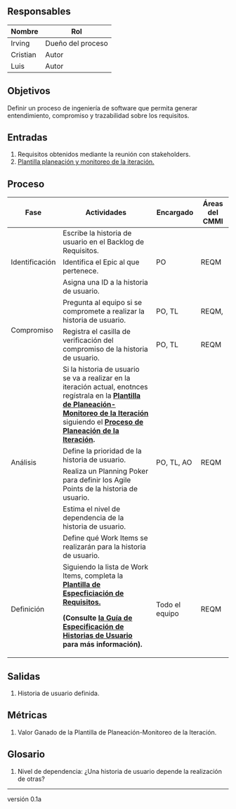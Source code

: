 ## Responsables

Nombre     | Rol
-----------|------------------
Irving     | Dueño del proceso
Cristian       | Autor
Luis       | Autor

## Objetivos
Definir un proceso de ingeniería de software que permita generar entendimiento, compromiso y trazabilidad sobre los requisitos.

## Entradas
1. Requisitos obtenidos mediante la reunión con stakeholders.
2. [Plantilla planeación y monitoreo de la iteración.](https://docs.google.com/spreadsheets/d/1LJBa3L4L6kyVMiC2n8WxKfYz4tH5eatCR0WTTe5kJVw/edit#gid=1457739545)

## Proceso
<table>
  <thead>
    <tr>
      <th>Fase</th>
      <th>Actividades</th>
      <th>Encargado</th>
      <th>Áreas del CMMI</th>
    </tr>
  </thead>
  <tbody>
    <tr>
      <td rowspan="3">Identificación</td>
      <td>Escribe la historia de usuario en el Backlog de Requisitos.</td>
      <td rowspan="3">PO</td>
      <td rowspan="3">REQM</td>
    </tr>
    <tr>
      <td>Identifica el Epic al que pertenece.</td>
    </tr>
    <tr>
      <td>Asigna una ID a la historia de usuario.</td>
    </tr>
    <tr>
      <td rowspan="2">Compromiso</td>
      <td>Pregunta al equipo si se compromete a realizar la historia de usuario.</td>
      <td>PO, TL</td>
      <td>REQM,</td>
    </tr>
      <tr>
      <td>Registra el casilla de verificación del compromiso de la historia de usuario.</td>
      <td>PO, TL</td>
      <td>REQM</td>
    </tr>  
    <tr>
      <td rowspan="5">Análisis</td>
      <td>Si la historia de usuario se va a realizar en la iteración actual, enotnces regístrala en la <strong><a href="">Plantilla de Planeación-Monitoreo de la Iteración</a></strong> siguiendo el <strong><a href="">Proceso de Planeación de la Iteración</a>.</strong></td>
      <td rowspan="5">PO, TL, AO</td>
      <td rowspan="5">REQM</td>
    </tr>
    <tr>
      <td>Define la prioridad de la historia de usuario.</td>
    </tr> 
    <tr>
      <td>Realiza un Planning Poker para definir los Agile Points de la historia de usuario.</td>
    </tr> 
    <tr>
    <td>Estima el nivel de dependencia de la historia de usuario.</td>
    </tr> 
    <tr>
      <td>Define qué Work Items se realizarán para la historia de usuario.</td>
    </tr> 
    <tr>
      <td>Definición</td>
      <td>Siguiendo la lista de Work Items, completa la <strong><a href="https://docs.google.com/document/d/1kWa49M5i2LyEFAsawZfrYRFMQnMOAeqNbDrwHtjj7tE/edit" target="_blank">Plantilla de Especficiación de Requisitos.</a></strong>
      <p><strong>(Consulte <a href="">la Guía de Especificación de Historias de Usuario</a> para más información).</strong></p>
      </td>
      <td>Todo el equipo</td>
      <td>REQM</td>
    </tr>
  </tbody>
</table>

## Salidas
1. Historia de usuario definida.

## Métricas
1. Valor Ganado de la Plantilla de Planeación-Monitoreo de la Iteración.

## Glosario
1. Nivel de dependencia: ¿Una historia de usuario depende la realización de otras?

***
versión 0.1a